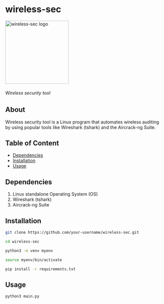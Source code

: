 # wireless-sec

<p align="left">
  <img src="logo.png" alt="wireless-sec logo" width="200"/>
</p>

###### Wireless security tool 

## About
Wireless security tool is a Linux program that automates wireless auditing by using popular tools like Wireshark (tshark) and the Aircrack-ng Suite.

## Table of Content
- [Dependencies](#dependencies)
- [Installation](#installation)
- [Usage](#usage)

## Dependencies
1. Linux standalone Operating System (OS)  
2. Wireshark (tshark)  
3. Aircrack-ng Suite  

## Installation

```bash
git clone https://github.com/your-username/wireless-sec.git
```
```bash
cd wireless-sec
```
```bash
python3 -m venv myenv
```
```bash
source myenv/bin/activate
```
```bash
pip install -r requirements.txt
```
## Usage
```bash
python3 main.py
